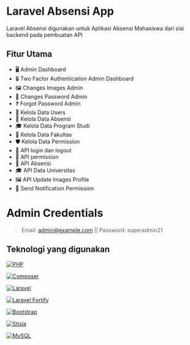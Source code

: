 # Laravel Absensi App

Laravel Absensi digunakan untuk Aplikasi Absensi Mahasiswa dari sisi backend pada pembuatan API

## Fitur Utama

-   🖥️ Admin Dashboard
-   🔒 Two Factor Authentication Admin Dashboard
-   🖼️ Changes Images Admin
-   🔑 Changes Password Admin
-   ❓ Forgot Password Admin
-   👥 Kelola Data Users
-   📅 Kelola Data Absensi
-   🎓 Kelola Data Program Studi
-   🏢 Kelola Data Fakultas
-   🛡️ Kelola Data Permission
-   🔐 API login dan logout
-   🔑 API permission
-   📅 API Absensi
-   🎓 API Data Universitas
-   🖼️ API Update Images Profile
-   📩 Send Notification Permission

# Admin Credentials

> Email: admin@example.com || Password: superadmin21

## Teknologi yang digunakan

[![PHP](https://img.shields.io/badge/PHP-777BB4?style=for-the-badge&logo=php&logoColor=white)](https://www.php.net/)

[![Composer](https://img.shields.io/badge/Composer-885630?style=for-the-badge&logo=composer&logoColor=white)](https://getcomposer.org/)

[![Laravel](https://img.shields.io/badge/Laravel-FF2D20?style=for-the-badge&logo=laravel&logoColor=white)](https://laravel.com/)

[![Laravel Fortify](https://img.shields.io/badge/Laravel_Fortify-FF2D20?style=for-the-badge&logo=laravel&logoColor=white)](https://laravel.com/docs/11.x/fortify)

[![Bootstrap](https://img.shields.io/badge/Bootstrap-563D7C?style=for-the-badge&logo=bootstrap&logoColor=white)](https://getbootstrap.com/)

[![Stisla](https://img.shields.io/badge/Stisla-0095E8?style=for-the-badge&logoColor=white)](https://getstisla.com/)

[![MySQL](https://img.shields.io/badge/MySQL-4479A1?style=for-the-badge&logo=mysql&logoColor=white)](https://www.mysql.com/)
